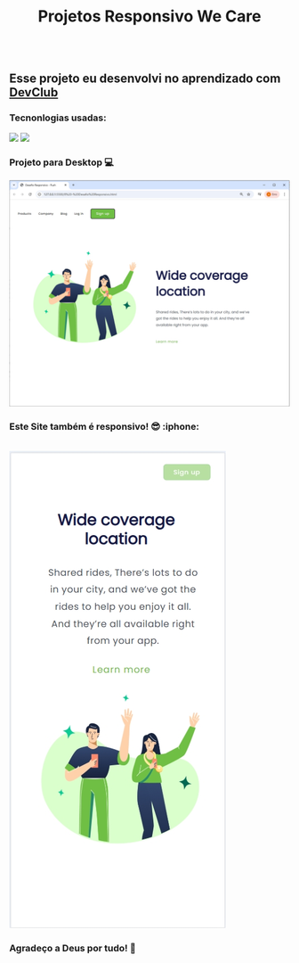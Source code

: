 <h1 align="center"> Projetos Responsivo We Care</h1>
<br><br>
<h2>Esse projeto eu desenvolvi no aprendizado com <a href="http://rodolfomori.com.br/devclub">DevClub</a></h2>
<h3>Tecnonlogias usadas:</h3>
<img src="https://img.shields.io/badge/HTML5-E34F26?style=for-the-badge&logo=html5&logoColor=white" width:300px  />
<img src="https://img.shields.io/badge/CSS3-1572B6?style=for-the-badge&logo=css3&logoColor=white" width::300px;/>
<h3>Projeto para Desktop 💻</h3>
<img src="https://github.com/AlexDevForever/Projeto-Wecare/blob/master/img/Desktop-Wide-Coverage.jpg" alt="Img-to-Desk"/>
<h3>Este Site também é responsivo! 😎 :iphone:</h3>
<br>
<img src="https://github.com/AlexDevForever/Projeto-Wecare/blob/master/img/cell-wide%20coverade.jpg" alt="Imagem-to-Cell"/>
<br>
<h3>Agradeço a Deus por tudo! 🙏</h3>

